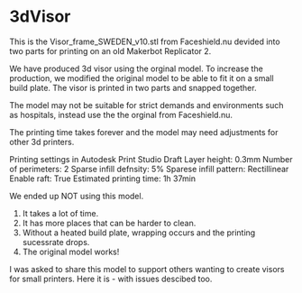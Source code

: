 # 3dVisor
This is the Visor_frame_SWEDEN_v10.stl from Faceshield.nu devided into two parts for printing on an old Makerbot Replicator 2. 

We have produced 3d visor using the orginal model. To increase the production, we modified the original model to be able to fit it on a small build plate. The visor is printed in two parts and snapped together.

The model may not be suitable for strict demands and environments such as hospitals, instead use the the orginal from Faceshield.nu.

The printing time takes forever and the model may need adjustments for other 3d printers. 

Printing settings in Autodesk Print Studio
Draft 
Layer height: 0.3mm
Number of perimeters: 2
Sparse infill defnsity: 5%
Sparese infill pattern: Rectillinear
Enable raft: True
Estimated printing time: 1h 37min

We ended up NOT using this model.
1. It takes a lot of time.
2. It has more places that can be harder to clean.
3. Without a heated build plate, wrapping occurs and the printing sucessrate drops. 
4. The original model works!

I was asked to share this model to support others wanting to create visors for small printers. Here it is - with issues descibed too.  

